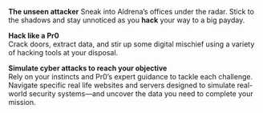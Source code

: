 **The unseen attacker**
Sneak into Aldrena’s offices under the radar. Stick to the shadows and stay unnoticed as you **hack** your way to a big payday.

**Hack like a Pr0**  
Crack doors, extract data, and stir up some digital mischief using a variety of hacking tools at your disposal.

**Simulate cyber attacks to reach your objective**  
Rely on your instincts and Pr0’s expert guidance to tackle each challenge. Navigate specific real life websites and servers designed to simulate real-world security systems—and uncover the data you need to complete your mission.